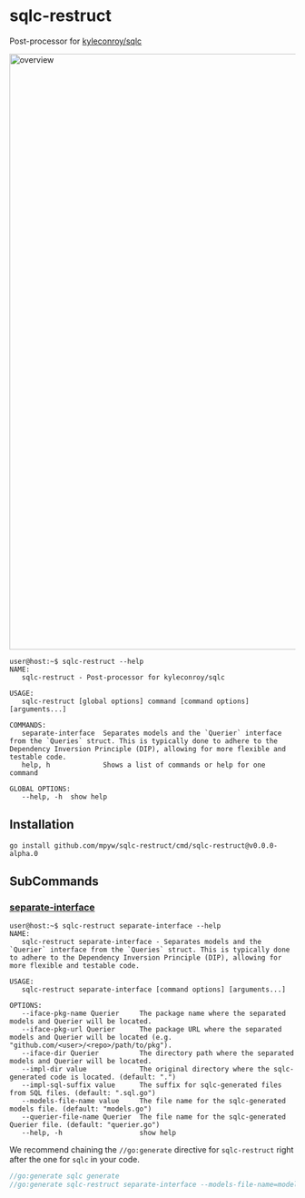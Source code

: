 # sqlc-restruct

Post-processor for [kyleconroy/sqlc](https://github.com/kyleconroy/sqlc)

<img width="1048" alt="overview" src="https://github.com/mpyw/sqlc-restruct/assets/1351893/51b422a3-fb7d-4808-a100-ff7c039546b8">

```ShellSession
user@host:~$ sqlc-restruct --help
NAME:
   sqlc-restruct - Post-processor for kyleconroy/sqlc

USAGE:
   sqlc-restruct [global options] command [command options] [arguments...]

COMMANDS:
   separate-interface  Separates models and the `Querier` interface from the `Queries` struct. This is typically done to adhere to the Dependency Inversion Principle (DIP), allowing for more flexible and testable code.
   help, h             Shows a list of commands or help for one command

GLOBAL OPTIONS:
   --help, -h  show help
```

## Installation

```
go install github.com/mpyw/sqlc-restruct/cmd/sqlc-restruct@v0.0.0-alpha.0
```

## SubCommands

### [separate-interface](./cmd/sqlc-restruct/separate_interface.go)

```ShellSession
user@host:~$ sqlc-restruct separate-interface --help
NAME:
   sqlc-restruct separate-interface - Separates models and the `Querier` interface from the `Queries` struct. This is typically done to adhere to the Dependency Inversion Principle (DIP), allowing for more flexible and testable code.

USAGE:
   sqlc-restruct separate-interface [command options] [arguments...]

OPTIONS:
   --iface-pkg-name Querier     The package name where the separated models and Querier will be located.
   --iface-pkg-url Querier      The package URL where the separated models and Querier will be located (e.g. "github.com/<user>/<repo>/path/to/pkg").
   --iface-dir Querier          The directory path where the separated models and Querier will be located.
   --impl-dir value             The original directory where the sqlc-generated code is located. (default: ".")
   --impl-sql-suffix value      The suffix for sqlc-generated files from SQL files. (default: ".sql.go")
   --models-file-name value     The file name for the sqlc-generated models file. (default: "models.go")
   --querier-file-name Querier  The file name for the sqlc-generated Querier file. (default: "querier.go")
   --help, -h                   show help
```

We recommend chaining the `//go:generate` directive for `sqlc-restruct` right after the one for `sqlc` in your code.

```go
//go:generate sqlc generate
//go:generate sqlc-restruct separate-interface --models-file-name=models.gen.go --querier-file-name=querier.gen.go --iface-dir=domain/repos --iface-pkg-name=repos --iface-pkg-url=github.com/example/domain/repos
```
